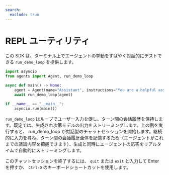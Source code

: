 ```yaml
---
search:
  exclude: true
---
```

# REPL ユーティリティ

この SDK は、ターミナル上でエージェントの挙動をすばやく対話的にテストできる `run_demo_loop` を提供します。

```python
import asyncio
from agents import Agent, run_demo_loop

async def main() -> None:
    agent = Agent(name="Assistant", instructions="You are a helpful assistant.")
    await run_demo_loop(agent)

if __name__ == "__main__":
    asyncio.run(main())
```

`run_demo_loop` はループでユーザー入力を促し、ターン間の会話履歴を保持します。既定では、生成され次第モデルの出力をストリーミングします。上の例を実行すると、 run_demo_loop が対話型のチャットセッションを開始します。継続的に入力を尋ね、ターン間の会話履歴全体を記憶するため（エージェントがこれまでの議論内容を把握できます）、生成と同時にエージェントの応答をリアルタイムで自動的にストリーミングします。

このチャットセッションを終了するには、 `quit` または `exit` と入力して Enter を押すか、 `Ctrl-D` のキーボードショートカットを使用します。